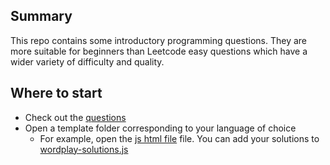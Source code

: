 ## Summary

This repo contains some introductory programming questions. They are more suitable for beginners than Leetcode easy questions which have a wider variety of difficulty and quality.

## Where to start

- Check out the [questions](questions.md)
- Open a template folder corresponding to your language of choice
  - For example, open the [js html file](js/wordplay/index.html) file. You can add your solutions to [wordplay-solutions.js](js/wordplay/wordplay-solutions.js)
